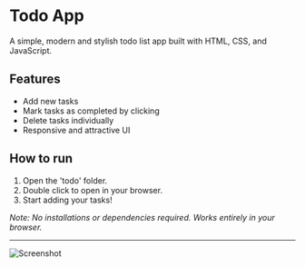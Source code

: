 # Todo App

A simple, modern and stylish todo list app built with HTML, CSS, and JavaScript.

## Features
- Add new tasks
- Mark tasks as completed by clicking
- Delete tasks individually
- Responsive and attractive UI

## How to run
1. Open the 'todo' folder.
2. Double click  to open in your browser.
3. Start adding your tasks!

_Note: No installations or dependencies required. Works entirely in your browser._

---

![Screenshot](screenshot.png)


